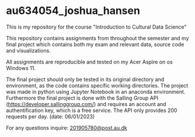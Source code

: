 # au634054_joshua_hansen

This is my repository for the course "Introduction to Cultural Data Science" 

This repository contains assignments from throughout the semester and my final project which contains both my exam and relevant data, source code and visualizations. 

All assignments are reproducible and tested on my Acer Aspire on os Windows 11.

The final project should only be tested in its original directory and environment, as the code contains specific working directories. The project was made in python using Jupyter Notebook in an anaconda environment. 
Furthermore the final project is done with the Salling Group API (https://developer.sallinggroup.com/) and requires an account and authentification key, which is a free service. The API only provides 200 requests per day. (date: 06/01/2023)


For any questions inquire: 201905780@post.au.dk
